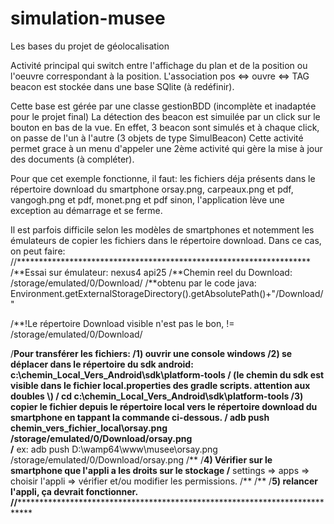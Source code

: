 # simulation-musee
Les bases du projet de géolocalisation

Activité principal qui switch entre l'affichage du plan et de la position ou l'oeuvre correspondant à la position.
L'association pos <=> ouvre <=> TAG beacon est stockée dans une base SQlite (à redéfinir).

Cette base est gérée par une classe gestionBDD (incomplète et inadaptée pour le projet final)
La détection des beacon est simuilée par un click sur le bouton en bas de la vue.
En effet, 3 beacon sont simulés et à chaque click, on passe de l'un à l'autre (3 objets de type SimulBeacon)
Cette activité permet grace à un menu d'appeler une 2ème activité qui gère la mise à jour des documents (à compléter).

Pour que cet exemple fonctionne, il faut:
    les fichiers déja présents dans le répertoire download du smartphone
        orsay.png, carpeaux.png et pdf, vangogh.png et pdf, monet.png et pdf
    sinon, l'application lève une exception au démarrage et se ferme.
    
Il est parfois difficile selon les modèles de smartphones et notemment les émulateurs de copier les fichiers dans le répertoire download.
Dans ce cas, on peut faire:
//*******************************************************************<br>
/**Essai sur émulateur: nexus4 api25
/**Chemin reel du Download:			/storage/emulated/0/Download/
/**obtenu par le code java:			Environment.getExternalStorageDirectory().getAbsolutePath()+"/Download/"

/**!Le répertoire Download visible n'est pas le bon, != /storage/emulated/0/Download/

/**Pour transférer les fichiers:
/**1) ouvrir une console windows
/**2) se déplacer dans le répertoire du sdk android: 	c:\chemin_Local_Vers_Android\sdk\platform-tools
/** 	(le chemin du sdk est visible dans le fichier local.properties des gradle scripts. attention aux doubles \\)
/** 	cd c:\chemin_Local_Vers_Android\sdk\platform-tools
/**3) copier le fichier depuis le répertoire local vers le répertoire download du smartphone en tappant la commande ci-dessous.
/** 	adb push chemin_vers_fichier_local\orsay.png  /storage/emulated/0/Download/orsay.png  
/**	    ex: 	adb push D:\wamp64\www\musee\orsay.png /storage/emulated/0/Download/orsay.png
/**	
/**4) Vérifier sur le smartphone que l'appli a les droits sur le stockage
/**	    settings => apps => choisir l'appli 	=> vérifier et/ou modifier les permissions.
/**	
/**
/**5) relancer l'appli, ça devrait fonctionner.
//*****************************************************************************
